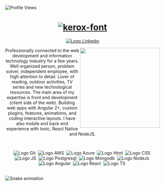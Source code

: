 ![Profile
Views](http://estruyf-github.azurewebsites.net/api/VisitorHit?user=GiAraki&repo=GiAraki&countColorcountColor)



<div align="center">
  <h1>
    <a href="https://fontmeme.com/fonts/kerox-font/"
      ><img
        src="https://fontmeme.com/permalink/210622/c8d79762d1d4ee356fe794543dbd1706.png"
        alt="kerox-font"
        border="0"
    /></a>
  </h1>
</div>

<p align="center">
  <a href="https://www.linkedin.com/in/giovanni-sarao-araki-566049135/">
    <img
      alt="Logo Linkedin"
      src="https://img.shields.io/badge/LinkedIn-0077B5?style=for-the-badge&logo=linkedin&logoColor=white"
    />
  </a>
</p>
<img align="right" src="https://user-images.githubusercontent.com/86260899/122854304-e4a28080-d2e9-11eb-9d3a-9f31c3b87c3a.png" width="260" />

<p align="center">
  Professionally connected to the web development and information technology
  industry for a few years. Well organized person, problem solver, independent
  employee, with high attention to detail. Lover of reading, outdoor activities,
  TV series and new technological resources. The main area of my expertise is
  front end development (client side of the web). Building web apps with Angular
  2+, custom plugins, features, animations, and coding interactive layouts. I
  have also mobile and back end experience with Ionic, React Native and NodeJS.
</p>


<br />

<p align="center">
  <img
    alt="Logo Git"
    src="https://user-images.githubusercontent.com/86260899/122846108-8a9abe80-d2db-11eb-949e-13f04c0d8d77.png"
  />&nbsp;
  <img
    alt="Logo AWS"
    src="https://user-images.githubusercontent.com/86260899/122846209-bb7af380-d2db-11eb-9f95-bbf89280075b.png"
  />&nbsp;
  <img
    alt="Logo Azure"
    src="https://user-images.githubusercontent.com/86260899/122846446-3512e180-d2dc-11eb-89c1-48c9e029a98e.png"
  />&nbsp;
  <img
    alt="Logo Html"
    src="https://user-images.githubusercontent.com/86260899/122846147-9b4b3480-d2db-11eb-9671-02f8619c2582.png"
  />&nbsp;
  <img
    alt="Logo CSS"
    src="https://user-images.githubusercontent.com/86260899/122847947-f9c5e200-d2de-11eb-9621-ec1fe9cf0111.png"
  />&nbsp;
  <img
    alt="Logo JS"
    src="https://user-images.githubusercontent.com/86260899/122846497-4fe55600-d2dc-11eb-8b39-ab22f2f89fe8.png"
  />&nbsp;
  <img
    alt="Logo Postgresql"
    src="https://user-images.githubusercontent.com/86260899/122846463-40660d00-d2dc-11eb-8034-7f1311b6fd0a.png"
  />&nbsp;
  <img
    alt="Logo Mongodb"
    src="https://user-images.githubusercontent.com/86260899/122846587-89b65c80-d2dc-11eb-90e6-6a994f0c31be.png"
  />&nbsp;
  <img
    alt="Logo NodeJs"
    src="https://user-images.githubusercontent.com/86260899/122846609-98047880-d2dc-11eb-87e1-4daf655d59e3.png"
  />&nbsp;
  <img
    alt="Logo Angular"
    src="https://user-images.githubusercontent.com/86260899/122846235-c9307900-d2db-11eb-9dd5-16265e1bf813.png"
  />&nbsp;
  <img
    alt="Logo React"
    src="https://user-images.githubusercontent.com/86260899/122846641-abafdf00-d2dc-11eb-9788-0010b87490a7.png"
  />&nbsp;
  <img
    alt="Logo TS"
    src="https://user-images.githubusercontent.com/86260899/122846678-be2a1880-d2dc-11eb-86f5-fac90ccd8340.png"
  />&nbsp;
</p>

<table>
  <row>
    
  </row>
</table>

![Snake
animation](https://github.com/beatriznonato/beatriznonato/blob/output/github-contribution-grid-snake.svg)
